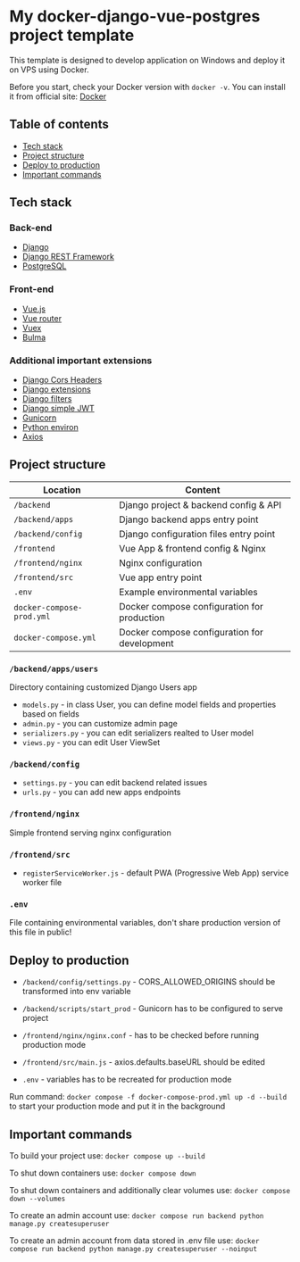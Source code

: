 # My docker-django-vue-postgres project template

This template is designed to develop application on Windows and deploy it on VPS using Docker.

Before you start, check your Docker version with `docker -v`.
You can install it from official site: [Docker](https://docs.docker.com/get-docker/)

## Table of contents

- [Tech stack](#tech-stack)
- [Project structure](#project-structure)
- [Deploy to production](#deploy-to-production)
- [Important commands](#important-commands)

## Tech stack

### Back-end

- [Django](https://docs.djangoproject.com/en/4.1/)
- [Django REST Framework](https://www.django-rest-framework.org/)
- [PostgreSQL](https://www.postgresql.org/docs/)

### Front-end

- [Vue.js](https://vuejs.org/guide/introduction.html)
- [Vue router](https://router.vuejs.org/guide/)
- [Vuex](https://vuex.vuejs.org/guide/)
- [Bulma](https://bulma.io/documentation/)

### Additional important extensions

- [Django Cors Headers](https://pypi.org/project/django-cors-headers/)
- [Django extensions](https://django-extensions.readthedocs.io/en/latest/index.html)
- [Django filters](https://django-filter.readthedocs.io/en/stable/index.html)
- [Django simple JWT](https://django-rest-framework-simplejwt.readthedocs.io/en/latest/)
- [Gunicorn](https://docs.gunicorn.org/en/stable/index.html)
- [Python environ](https://pypi.org/project/python-environ/)
- [Axios](https://axios-http.com/docs/example)

## Project structure

| Location             |  Content                                   |
|----------------------|--------------------------------------------|
| `/backend`           | Django project & backend config & API      |
| `/backend/apps`      | Django backend apps entry point            |
| `/backend/config`    | Django configuration files entry point     |
| `/frontend`          | Vue App & frontend config & Nginx          |
| `/frontend/nginx`    | Nginx configuration                        |
| `/frontend/src`      | Vue app entry point                        |
| `.env`               | Example environmental variables            |
| `docker-compose-prod.yml` | Docker compose configuration for production  |
| `docker-compose.yml` | Docker compose configuration for development  |


### `/backend/apps/users`

Directory containing customized Django Users app

- `models.py` - in class User, you can define model fields and properties based on fields
- `admin.py` - you can customize admin page  
- `serializers.py` - you can edit serializers realted to User model
- `views.py` - you can edit User ViewSet

### `/backend/config`

- `settings.py` - you can edit backend related issues  
- `urls.py` - you can add new apps endpoints 

### `/frontend/nginx`

Simple frontend serving nginx configuration

### `/frontend/src`

- `registerServiceWorker.js` - default PWA (Progressive Web App) service worker file

### `.env`

File containing environmental variables, don't share production version of this file in public! 

## Deploy to production

- `/backend/config/settings.py` - CORS_ALLOWED_ORIGINS should be transformed into env variable
- `/backend/scripts/start_prod` - Gunicorn has to be configured to serve project

- `/frontend/nginx/nginx.conf` - has to be checked before running production mode
- `/frontend/src/main.js` - axios.defaults.baseURL should be edited

-  `.env` - variables has to be recreated for production mode

Run command: `docker compose -f docker-compose-prod.yml up -d --build` to start your production mode and put it in the background

## Important commands

To build your project use:
`docker compose up --build` 

To shut down containers use:
`docker compose down`

To shut down containers and additionally clear volumes use:
`docker compose down --volumes`

To create an admin account use:
`docker compose run backend python manage.py createsuperuser`

To create an admin account from data stored in .env file use:
`docker compose run backend python manage.py createsuperuser --noinput`
